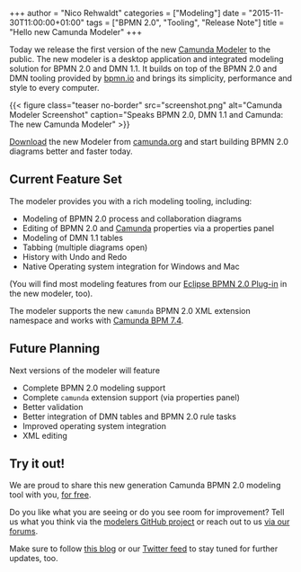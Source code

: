 +++
author = "Nico Rehwaldt"
categories = ["Modeling"]
date = "2015-11-30T11:00:00+01:00"
tags = ["BPMN 2.0", "Tooling", "Release Note"]
title = "Hello new Camunda Modeler"
+++


Today we release the first version of the new [Camunda Modeler](https://github.com/camunda/camunda-modeler) to the public. The new modeler is a desktop application and integrated modeling solution for BPMN 2.0 and DMN 1.1. It builds on top of the BPMN 2.0 and DMN tooling provided by [bpmn.io](http://bpmn.io) and brings its simplicity, performance and style to every computer.


{{< figure class="teaser no-border" src="screenshot.png" alt="Camunda Modeler Screenshot" caption="Speaks BPMN 2.0, DMN 1.1 and Camunda: The new Camunda Modeler" >}}

[Download](http://camunda.org/bpmn/tool) the new Modeler from [camunda.org](http://camunda.org/bpmn/tool) and start building BPMN 2.0 diagrams better and faster today.


## Current Feature Set

The modeler provides you with a rich modeling tooling, including:

* Modeling of BPMN 2.0 process and collaboration diagrams
* Editing of BPMN 2.0 and [Camunda](http://camunda.org) properties via a properties panel
* Modeling of DMN 1.1 tables
* Tabbing (multiple diagrams open)
* History with Undo and Redo
* Native Operating system integration for Windows and Mac

(You will find most modeling features from our [Eclipse BPMN 2.0 Plug-in](https://github.com/camunda/camunda-eclipse-plugin) in the new modeler, too).

The modeler supports the new `camunda` BPMN 2.0 XML extension namespace and works with [Camunda BPM 7.4](/post/2015/11/camunda-bpm-740-released).


## Future Planning

Next versions of the modeler will feature

* Complete BPMN 2.0 modeling support
* Complete `camunda` extension support (via properties panel)
* Better validation
* Better integration of DMN tables and BPMN 2.0 rule tasks
* Improved operating system integration
* XML editing


## Try it out!

We are proud to share this new generation Camunda BPMN 2.0 modeling tool with you, [for free](http://camunda.org/bpmn/tool).

Do you like what you are seeing or do you see room for improvement? Tell us what you think via the [modelers GitHub project](https://github.com/camunda/camunda-modeler) or reach out to us [via our forums](http://camunda.org/forum/).

Make sure to follow [this blog](http://blog.camunda.org) or our [Twitter feed](https://twitter.com/camundaBPM) to stay tuned for further updates, too.